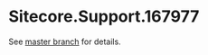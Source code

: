 # Sitecore.Support.167977

See [master branch](https://github.com/sitecoresupport/Sitecore.Support.167977) for details.